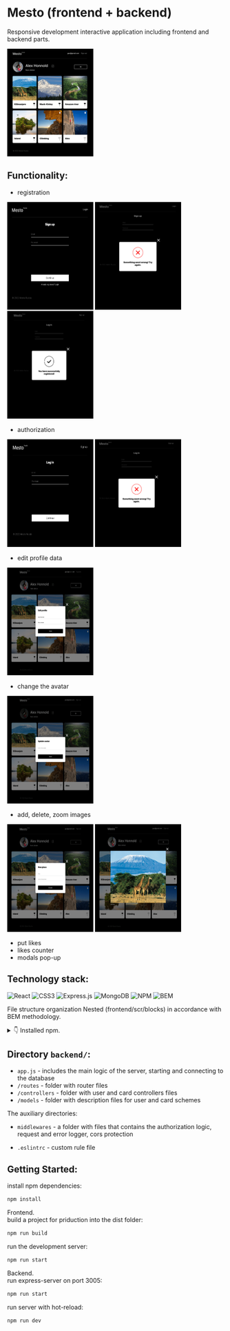 # Mesto (frontend + backend)

Responsive development interactive application including frontend and backend parts.

<img src="https://github.com/lifein2020/mesto-front-back/raw/main/frontend/src/images/main.png" width="200" height="250"/> 

## Functionality:
* registration
<div align="left">
    <img src="https://github.com/lifein2020/mesto-front-back/raw/main/frontend/src/images/signup.png" width="200" height="250"/>
    <img src="https://github.com/lifein2020/mesto-front-back/raw/main/frontend/src/images/signup_wrong.png" width="200" height="250"/>
    <img src="https://github.com/lifein2020/mesto-front-back/raw/main/frontend/src/images/signup_sucs.png" width="200" height="250"/>
</div>

* authorization
<div align="left">
    <img src="https://github.com/lifein2020/mesto-front-back/raw/main/frontend/src/images/login.png" width="200" height="250"/> 
    <img src="https://github.com/lifein2020/mesto-front-back/raw/main/frontend/src/images/login_wrong.png" width="200" height="250"/> 
</div>

* edit profile data
<img src="https://github.com/lifein2020/mesto-front-back/raw/main/frontend/src/images/edit.png" width="200" height="250"/> 

* change the avatar
<img src="https://github.com/lifein2020/mesto-front-back/raw/main/frontend/src/images/avatar.png" width="200" height="250"/> 

* add, delete, zoom images
<div align="left">
    <img src="https://github.com/lifein2020/mesto-front-back/raw/main/frontend/src/images/place.png" width="200" height="250"/> 
    <img src="https://github.com/lifein2020/mesto-front-back/raw/main/frontend/src/images/zoom.png" width="200" height="250"/> 
</div>

* put likes
* likes counter
* modals pop-up 

## Technology stack:

![React](https://img.shields.io/badge/react-%2320232a.svg?style=for-the-badge&logo=react&logoColor=%2361DAFB)
![CSS3](https://img.shields.io/badge/css-%231572B6.svg?style=for-the-badge&logo=css3&logoColor=white)
![Express.js](https://img.shields.io/badge/express.js-%23404d59.svg?style=for-the-badge&logo=express&logoColor=%2361DAFB)
![MongoDB](https://img.shields.io/badge/MongoDB-%234ea94b.svg?style=for-the-badge&logo=mongodb&logoColor=white)
![NPM](https://img.shields.io/badge/NPM-%23000000.svg?style=for-the-badge&logo=npm&logoColor=white)
![BEM](https://img.shields.io/badge/BEM-ffcd00.svg?style=for-the-badge&logo=bem&logoColor=white)

File structure organization Nested (frontend/scr/blocks) in accordance with BEM methodology.

<details>
<summary>👇 Installed npm.</summary>
    <hr>

install express.js:
```bash
npm install express
```

install [Mongoose](https://www.npmjs.com/package/mongoose) is a MongoDB object modeling tool designed to work in an asynchronous environment:
```bash
npm i mongoose
```

so that the server is restarted when the project files are changed:
```bash
npm install nodemon -D
```

to include the [Joi](https://joi.dev/api/) validation as a middleware, [celebrate](https://github.com/arb/celebrate) library is used:
```bash
npm i celebrate
```

[dotenv](https://www.npmjs.com/package/dotenv) for loading .env file in Node.js:
```bash
npm install dotenv
```

instal a library of string validators and sanitizers [validator](https://www.npmjs.com/package/validator):
```bash
npm i validator
```

an implementation of JSON Web Tokens:
```bash
npm install jsonwebtoken
```

instal [CORS](https://www.npmjs.com/package/cors) is a node.js package for providing a Connect/Express middleware that can be used to enable CORS with various options:
```bash
npm install cors
```

logs assembly using logging library [Winston](https://www.npmjs.com/package/winston):
``` bash
npm install winston --save
npm install winston express-winston
```

instal [ESLint](https://www.npmjs.com/package/eslint) is a tool for identifying and reporting on patterns found in ECMAScript/JavaScript code:
``` bash
npm init @eslint/config
```

to make the linter work according to the rules of the Airbnb style guide:
``` bash
npm i eslint-config-airbnb-base
npm i eslint-plugin-import
```

</details>

## Directory `backend/`:
- `app.js` - includes the main logic of the server, starting and connecting to the database
- `/routes` - folder with router files
- `/controllers` - folder with user and card controllers files
- `/models` - folder with description files for user and card schemes

The auxiliary directories:
- `middlewares` - a folder with files that contains the authorization logic, request and error logger, cors protection

- `.eslintrc` - custom rule file

## Getting Started:
install npm dependencies:
```bash
npm install
```
Frontend. \
build a project for priduction into the dist folder:
```bash
npm run build
```

run the development server:
```bash
npm run start
```

Backend. \
run express-server on port 3005:
```bash
npm run start
```

run server with hot-reload:
```bash
npm run dev
```

<!-- [http://localhost:3000](http://localhost:3000) will be open on your browser to see the result. -->

<!-- ![Main page](https://github.com/lifein2020/mesto-front-back/raw/main/frontend/src/images/main.png) -->